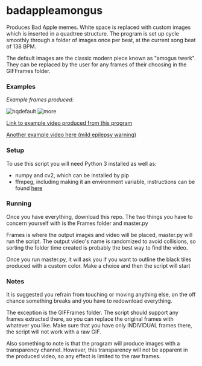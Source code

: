 # badappleamongus

Produces Bad Apple memes. White space is replaced with custom images which is inserted in a quadtree
structure. The program is set up cycle smoothly through a folder of images once per beat, at the
current song beat of 138 BPM.

The default images are the classic modern piece known as "amogus twerk". They can be replaced by the user
for any frames of their choosing in the GIFFrames folder.

### Examples
*Example frames produced:*

![hqdefault](https://i.imgur.com/AORXQo3.png)
![more](https://i.imgur.com/6Lu2nn9.png)

[Link to example video produced from this program](https://youtu.be/HY5lOaCbdmY)

[Another example video here (mild epilepsy warning)](https://youtu.be/JjHOyfuYi_g)


### Setup
To use this script you will need Python 3 installed as well as:
- numpy and cv2, which can be installed by pip
- ffmpeg, including making it an environment variable, instructions 
can be found [here](https://www.wikihow.com/Install-FFmpeg-on-Windows)

### Running
Once you have everything, download this repo. The two things you have to
concern yourself with is the Frames folder and master.py

Frames is where the output images and video will be placed, master.py will
run the script. The output video's name is randomized to avoid collisions,
so sorting the folder time created is probably the best way to find the video.

Once you run master.py, it will ask you if you want to outline the black
tiles produced with a custom color. Make a choice and then the script will
start

### Notes
It is suggested you refrain from touching or moving anything else, on the
off chance something breaks and you have to redownload everything. 

The exception is the GIFFrames folder. The script should support any
frames extracted there, so you can replace the original frames with whatever
you like. Make sure that you have only INDIVIDUAL frames there, the script
will not work with a raw GIF.

Also something to note is that the program will produce images with
a transparency channel. However, this transparency will not be apparent
in the produced video, so any effect is limited to the raw frames.
